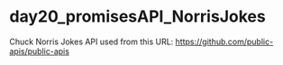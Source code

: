 # day20_promisesAPI_NorrisJokes
Chuck Norris Jokes API used from this URL: https://github.com/public-apis/public-apis
